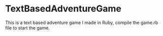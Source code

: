 TextBasedAdventureGame
======================

This is a text based adventure game I made in Ruby, compile the game.rb file to start the game. 
